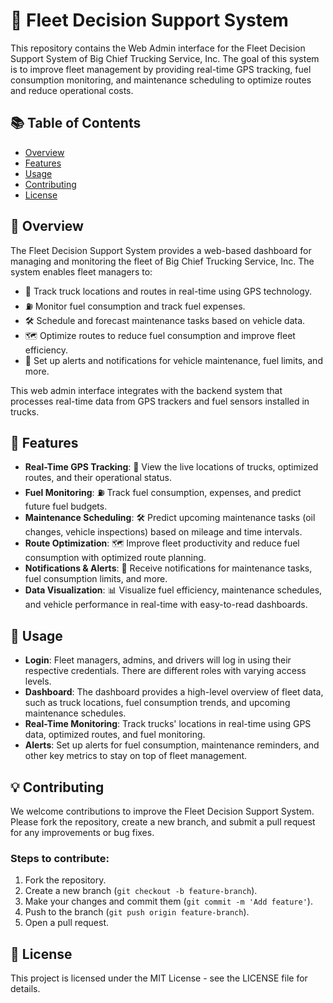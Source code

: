 # 🚚 Fleet Decision Support System

This repository contains the Web Admin interface for the Fleet Decision Support System of Big Chief Trucking Service, Inc. The goal of this system is to improve fleet management by providing real-time GPS tracking, fuel consumption monitoring, and maintenance scheduling to optimize routes and reduce operational costs.

## 📚 Table of Contents
- [Overview](#-overview)
- [Features](#-features)
- [Usage](#-usage)
- [Contributing](#-contributing)
- [License](#-license)

## 🚀 Overview
The Fleet Decision Support System provides a web-based dashboard for managing and monitoring the fleet of Big Chief Trucking Service, Inc. The system enables fleet managers to:

- 📍 Track truck locations and routes in real-time using GPS technology.
- ⛽ Monitor fuel consumption and track fuel expenses.
- 🛠️ Schedule and forecast maintenance tasks based on vehicle data.
- 🗺️ Optimize routes to reduce fuel consumption and improve fleet efficiency.
- 🔔 Set up alerts and notifications for vehicle maintenance, fuel limits, and more.

This web admin interface integrates with the backend system that processes real-time data from GPS trackers and fuel sensors installed in trucks.

## 🔧 Features
- **Real-Time GPS Tracking**: 📍 View the live locations of trucks, optimized routes, and their operational status.
- **Fuel Monitoring**: ⛽ Track fuel consumption, expenses, and predict future fuel budgets.
- **Maintenance Scheduling**: 🛠️ Predict upcoming maintenance tasks (oil changes, vehicle inspections) based on mileage and time intervals.
- **Route Optimization**: 🗺️ Improve fleet productivity and reduce fuel consumption with optimized route planning.
- **Notifications & Alerts**: 🔔 Receive notifications for maintenance tasks, fuel consumption limits, and more.
- **Data Visualization**: 📊 Visualize fuel efficiency, maintenance schedules, and vehicle performance in real-time with easy-to-read dashboards.

## 📱 Usage
- **Login**: Fleet managers, admins, and drivers will log in using their respective credentials. There are different roles with varying access levels.
- **Dashboard**: The dashboard provides a high-level overview of fleet data, such as truck locations, fuel consumption trends, and upcoming maintenance schedules.
- **Real-Time Monitoring**: Track trucks' locations in real-time using GPS data, optimized routes, and fuel monitoring.
- **Alerts**: Set up alerts for fuel consumption, maintenance reminders, and other key metrics to stay on top of fleet management.

## 💡 Contributing
We welcome contributions to improve the Fleet Decision Support System. Please fork the repository, create a new branch, and submit a pull request for any improvements or bug fixes.

### Steps to contribute:
1. Fork the repository.
2. Create a new branch (`git checkout -b feature-branch`).
3. Make your changes and commit them (`git commit -m 'Add feature'`).
4. Push to the branch (`git push origin feature-branch`).
5. Open a pull request.

## 📜 License
This project is licensed under the MIT License - see the LICENSE file for details.